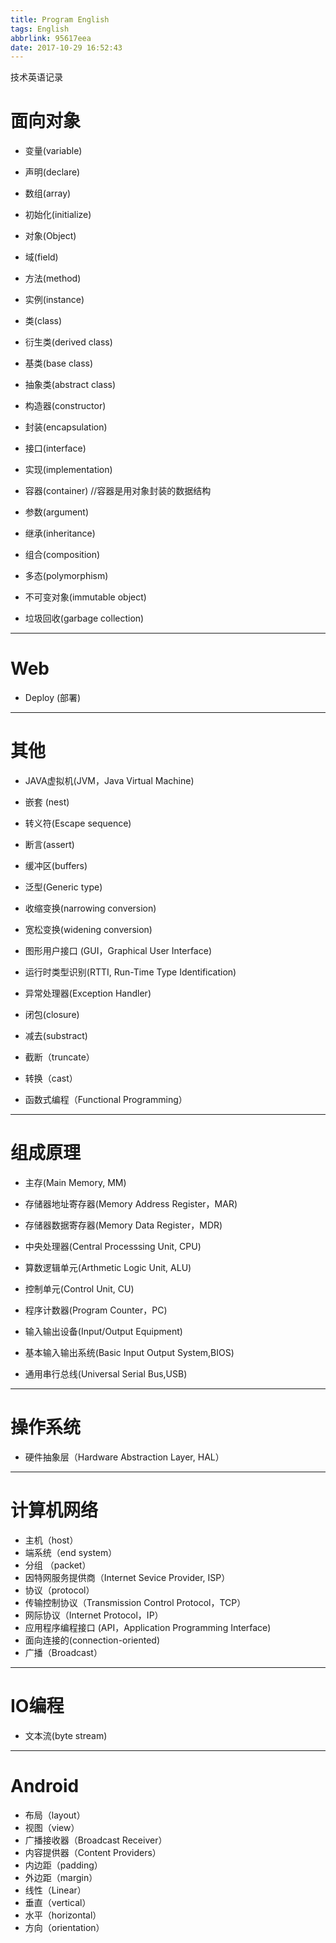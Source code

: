 ```yaml
---
title: Program English
tags: English
abbrlink: 95617eea
date: 2017-10-29 16:52:43
---
```


技术英语记录


<!-- more -->


# 面向对象

* 变量(variable)
* 声明(declare)
* 数组(array)
* 初始化(initialize)
* 对象(Object)
* 域(field)
* 方法(method)
* 实例(instance)


* 类(class)
* 衍生类(derived class)
* 基类(base class)
* 抽象类(abstract class)
* 构造器(constructor)
* 封装(encapsulation)
* 接口(interface)
* 实现(implementation)


* 容器(container) //容器是用对象封装的数据结构
* 参数(argument)
* 继承(inheritance)
* 组合(composition)
* 多态(polymorphism)
* 不可变对象(immutable object)
* 垃圾回收(garbage collection)


---

# Web

* Deploy (部署)

---

# 其他
* JAVA虚拟机(JVM，Java Virtual Machine)
* 嵌套 (nest)
* 转义符(Escape sequence)
* 断言(assert)
* 缓冲区(buffers)
* 泛型(Generic type)
* 收缩变换(narrowing conversion)
* 宽松变换(widening conversion)

* 图形用户接口 (GUI，Graphical User Interface)
* 运行时类型识别(RTTI, Run-Time Type Identification)
* 异常处理器(Exception Handler)
* 闭包(closure)
* 减去(substract)
* 截断（truncate）
* 转换（cast）

* 函数式编程（Functional Programming）

---

# 组成原理

* 主存(Main Memory, MM)
* 存储器地址寄存器(Memory Address Register，MAR)
* 存储器数据寄存器(Memory Data Register，MDR)

* 中央处理器(Central Processsing Unit, CPU)
* 算数逻辑单元(Arthmetic Logic Unit, ALU)
* 控制单元(Control Unit, CU)
* 程序计数器(Program Counter，PC)

* 输入输出设备(Input/Output Equipment)
* 基本输入输出系统(Basic Input Output System,BIOS)
* 通用串行总线(Universal Serial Bus,USB)

---

# 操作系统

* 硬件抽象层（Hardware Abstraction Layer, HAL）

---

# 计算机网络

* 主机（host）
* 端系统（end system）
* 分组 （packet）
* 因特网服务提供商（Internet Sevice Provider, ISP）
* 协议（protocol）
* 传输控制协议（Transmission Control Protocol，TCP）
* 网际协议（Internet Protocol，IP）
* 应用程序编程接口 (API，Application Programming Interface)
* 面向连接的(connection-oriented)
* 广播（Broadcast）

---

# IO编程

* 文本流(byte stream)

---

# Android

* 布局（layout）
* 视图（view）
* 广播接收器（Broadcast Receiver）
* 内容提供器（Content Providers）
* 内边距（padding）
* 外边距（margin）
* 线性（Linear）
* 垂直（vertical）
* 水平（horizontal）
* 方向（orientation）
